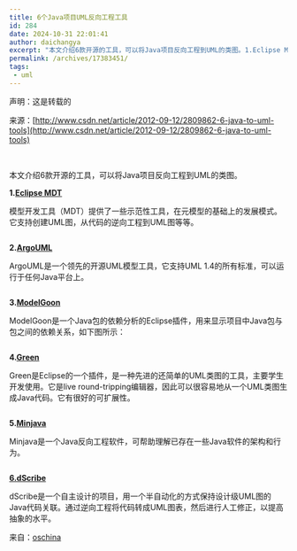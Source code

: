 ```yaml
---
title: 6个Java项目UML反向工程工具
id: 284
date: 2024-10-31 22:01:41
author: daichangya
excerpt: "本文介绍6款开源的工具，可以将Java项目反向工程到UML的类图。1.Eclipse MDT模型开发工具（MDT）提供了一些示范性工具，在元模型的基础上的发展模式。它支持创建UML图，从代码的逆"
permalink: /archives/17383451/
tags: 
 - uml
---
```




声明：这是转载的


来源：[http://www.csdn.net/article/2012-09-12/2809862-6-java-to-uml-tools](http://www.csdn.net/article/2012-09-12/2809862-6-java-to-uml-tools)


<br>






本文介绍6款开源的工具，可以将Java项目反向工程到UML的类图。


**1.**[**Eclipse MDT**](http://www.eclipse.org/modeling/mdt/)


模型开发工具（MDT）提供了一些示范性工具，在元模型的基础上的发展模式。它支持创建UML图，从代码的逆向工程到UML图等等。


<img src="http://articles.csdn.net/uploads/allimg/120912/1F40R0c-0.png" alt="" style="border:0px none; vertical-align:middle; padding:0px; margin:0px; max-width:600px">


**2.**[**ArgoUML**](http://argouml.tigris.org/)


ArgoUML是一个领先的开源UML模型工具，它支持UML 1.4的所有标准，可以运行于任何Java平台上。


<img src="http://articles.csdn.net/uploads/allimg/120912/1F40V5a-1.png" alt="" style="border:0px none; vertical-align:middle; padding:0px; margin:0px; max-width:600px">


**3.**[**ModelGoon**](http://www.modelgoon.org/)


ModelGoon是一个Java包的依赖分析的Eclipse插件，用来显示项目中Java包与包之间的依赖关系，如下图所示：


<img src="http://articles.csdn.net/uploads/allimg/120912/1F40V157-2.png" alt="" style="border:0px none; vertical-align:middle; padding:0px; margin:0px; max-width:600px">


**4.**[**Green**](http://green.sourceforge.net/)


Green是Eclipse的一个插件，是一种先进的还简单的UML类图的工具，主要学生开发使用。它是live round-tripping编辑器，因此可以很容易地从一个UML类图生成Java代码。它有很好的可扩展性。


<img src="http://articles.csdn.net/uploads/allimg/120912/1F40R235-3.jpg" alt="" style="border:0px none; vertical-align:middle; padding:0px; margin:0px; max-width:600px">


**5.**[**Minjava**](http://code.google.com/p/minjava)


Minjava是一个Java反向工程软件，可帮助理解已存在一些Java软件的架构和行为。


<img src="http://articles.csdn.net/uploads/allimg/120912/1F40Q0W-4.png" alt="" style="border:0px none; vertical-align:middle; padding:0px; margin:0px; max-width:600px">


[**6.dScribe**](http://code.google.com/p/dscribe/)


dScribe是一个自主设计的项目，用一个半自动化的方式保持设计级UML图的Java代码关联。通过逆向工程将代码转成UML图表，然后进行人工修正，以提高抽象的水平。


来自：[oschina](http://www.findbestopensource.com/tagged/reverse-engineering?fq=uml)
